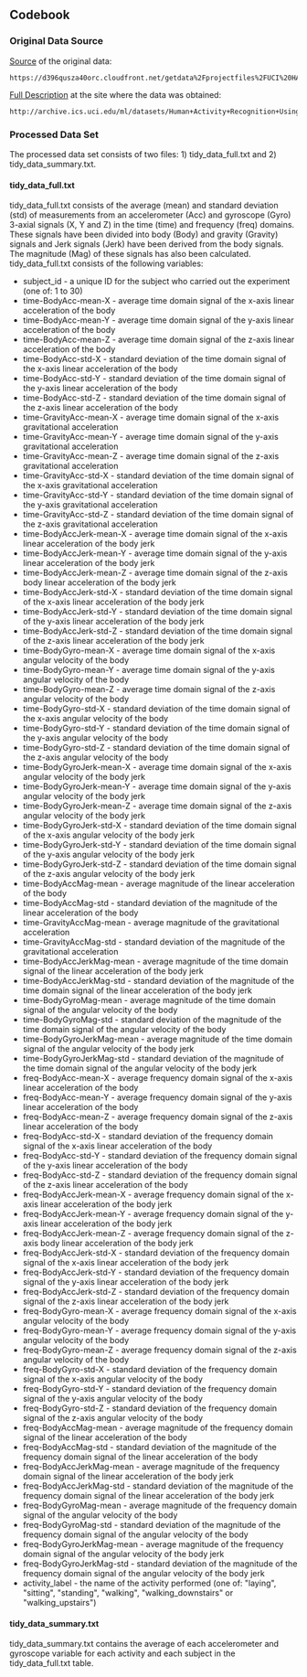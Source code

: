 ## Codebook

### Original Data Source

[Source](https://d396qusza40orc.cloudfront.net/getdata%2Fprojectfiles%2FUCI%20HAR%20Dataset.zip) of the original data:

	https://d396qusza40orc.cloudfront.net/getdata%2Fprojectfiles%2FUCI%20HAR%20Dataset.zip

[Full Description](http://archive.ics.uci.edu/ml/datasets/Human+Activity+Recognition+Using+Smartphones) at the site where the data was obtained:

	http://archive.ics.uci.edu/ml/datasets/Human+Activity+Recognition+Using+Smartphones
    
### Processed Data Set

The processed data set consists of two files: 1) tidy_data_full.txt and 2) tidy_data_summary.txt.

#### tidy_data_full.txt

tidy_data_full.txt consists of the average (mean) and standard deviation (std) of measurements from an accelerometer (Acc) and gyroscope (Gyro) 3-axial signals (X, Y and Z) in the time (time) and frequency (freq) domains.  These signals have been divided into body (Body) and gravity (Gravity) signals and Jerk signals (Jerk) have been derived from the body signals.  The magnitude (Mag) of these signals has also been calculated.  tidy_data_full.txt consists of the following variables:

* subject_id - a unique ID for the subject who carried out the experiment (one of: 1 to 30)
* time-BodyAcc-mean-X - average time domain signal of the x-axis linear acceleration of the body
* time-BodyAcc-mean-Y - average time domain signal of the y-axis linear acceleration of the body
* time-BodyAcc-mean-Z - average time domain signal of the z-axis linear acceleration of the body
* time-BodyAcc-std-X - standard deviation of the time domain signal of the x-axis linear acceleration of the body
* time-BodyAcc-std-Y - standard deviation of the time domain signal of the y-axis linear acceleration of the body
* time-BodyAcc-std-Z - standard deviation of the time domain signal of the z-axis linear acceleration of the body
* time-GravityAcc-mean-X - average time domain signal of the x-axis gravitational acceleration
* time-GravityAcc-mean-Y - average time domain signal of the y-axis gravitational acceleration
* time-GravityAcc-mean-Z - average time domain signal of the z-axis gravitational acceleration
* time-GravityAcc-std-X - standard deviation of the time domain signal of the x-axis gravitational acceleration
* time-GravityAcc-std-Y - standard deviation of the time domain signal of the y-axis gravitational acceleration
* time-GravityAcc-std-Z - standard deviation of the time domain signal of the z-axis gravitational acceleration
* time-BodyAccJerk-mean-X - average time domain signal of the x-axis linear acceleration of the body jerk
* time-BodyAccJerk-mean-Y - average time domain signal of the y-axis linear acceleration of the body jerk
* time-BodyAccJerk-mean-Z - average time domain signal of the z-axis body linear acceleration of the body jerk
* time-BodyAccJerk-std-X - standard deviation of the time domain signal of the x-axis linear acceleration of the body jerk
* time-BodyAccJerk-std-Y - standard deviation of the time domain signal of the y-axis linear acceleration of the body jerk
* time-BodyAccJerk-std-Z - standard deviation of the time domain signal of the z-axis linear acceleration of the body jerk
* time-BodyGyro-mean-X - average time domain signal of the x-axis angular velocity of the body
* time-BodyGyro-mean-Y - average time domain signal of the y-axis angular velocity of the body
* time-BodyGyro-mean-Z - average time domain signal of the z-axis angular velocity of the body
* time-BodyGyro-std-X - standard deviation of the time domain signal of the x-axis angular velocity of the body
* time-BodyGyro-std-Y - standard deviation of the time domain signal of the y-axis angular velocity of the body
* time-BodyGyro-std-Z - standard deviation of the time domain signal of the z-axis angular velocity of the body
* time-BodyGyroJerk-mean-X - average time domain signal of the x-axis angular velocity of the body jerk
* time-BodyGyroJerk-mean-Y - average time domain signal of the y-axis angular velocity of the body jerk
* time-BodyGyroJerk-mean-Z - average time domain signal of the z-axis angular velocity of the body jerk
* time-BodyGyroJerk-std-X - standard deviation of the time domain signal of the x-axis angular velocity of the body jerk
* time-BodyGyroJerk-std-Y - standard deviation of the time domain signal of the y-axis angular velocity of the body jerk
* time-BodyGyroJerk-std-Z - standard deviation of the time domain signal of the z-axis angular velocity of the body jerk
* time-BodyAccMag-mean - average magnitude of the linear acceleration of the body
* time-BodyAccMag-std - standard deviation of the magnitude of the linear acceleration of the body
* time-GravityAccMag-mean - average magnitude of the gravitational acceleration
* time-GravityAccMag-std - standard deviation of the magnitude of the gravitational acceleration
* time-BodyAccJerkMag-mean - average magnitude of the time domain signal of the linear acceleration of the body jerk
* time-BodyAccJerkMag-std - standard deviation of the magnitude of the time domain signal of the linear acceleration of the body jerk
* time-BodyGyroMag-mean - average magnitude of the time domain signal of the angular velocity of the body
* time-BodyGyroMag-std - standard deviation of the magnitude of the time domain signal of the angular velocity of the body
* time-BodyGyroJerkMag-mean - average magnitude of the time domain signal of the angular velocity of the body jerk
* time-BodyGyroJerkMag-std - standard deviation of the magnitude of the time domain signal of the angular velocity of the body jerk
* freq-BodyAcc-mean-X - average frequency domain signal of the x-axis linear acceleration of the body
* freq-BodyAcc-mean-Y - average frequency domain signal of the y-axis linear acceleration of the body
* freq-BodyAcc-mean-Z - average frequency domain signal of the z-axis linear acceleration of the body
* freq-BodyAcc-std-X - standard deviation of the frequency domain signal of the x-axis linear acceleration of the body
* freq-BodyAcc-std-Y - standard deviation of the frequency domain signal of the y-axis linear acceleration of the body
* freq-BodyAcc-std-Z - standard deviation of the frequency domain signal of the z-axis linear acceleration of the body
* freq-BodyAccJerk-mean-X - average frequency domain signal of the x-axis linear acceleration of the body jerk
* freq-BodyAccJerk-mean-Y - average frequency domain signal of the y-axis linear acceleration of the body jerk
* freq-BodyAccJerk-mean-Z - average frequency domain signal of the z-axis body linear acceleration of the body jerk
* freq-BodyAccJerk-std-X - standard deviation of the frequency domain signal of the x-axis linear acceleration of the body jerk
* freq-BodyAccJerk-std-Y - standard deviation of the frequency domain signal of the y-axis linear acceleration of the body jerk
* freq-BodyAccJerk-std-Z - standard deviation of the frequency domain signal of the z-axis linear acceleration of the body jerk
* freq-BodyGyro-mean-X - average frequency domain signal of the x-axis angular velocity of the body
* freq-BodyGyro-mean-Y - average frequency domain signal of the y-axis angular velocity of the body
* freq-BodyGyro-mean-Z - average frequency domain signal of the z-axis angular velocity of the body
* freq-BodyGyro-std-X - standard deviation of the frequency domain signal of the x-axis angular velocity of the body
* freq-BodyGyro-std-Y - standard deviation of the frequency domain signal of the y-axis angular velocity of the body
* freq-BodyGyro-std-Z - standard deviation of the frequency domain signal of the z-axis angular velocity of the body
* freq-BodyAccMag-mean - average magnitude of the frequency domain signal of the linear acceleration of the body
* freq-BodyAccMag-std - standard deviation of the magnitude of the frequency domain signal of the linear acceleration of the body
* freq-BodyAccJerkMag-mean - average magnitude of the frequency domain signal of the linear acceleration of the body jerk
* freq-BodyAccJerkMag-std - standard deviation of the magnitude of the frequency domain signal of the linear acceleration of the body jerk
* freq-BodyGyroMag-mean - average magnitude of the frequency domain signal of the angular velocity of the body
* freq-BodyGyroMag-std - standard deviation of the magnitude of the frequency domain signal of the angular velocity of the body
* freq-BodyGyroJerkMag-mean - average magnitude of the frequency domain signal of the angular velocity of the body jerk
* freq-BodyGyroJerkMag-std - standard deviation of the magnitude of the frequency domain signal of the angular velocity of the body jerk
* activity_label - the name of the activity performed (one of: "laying", "sitting", "standing", "walking", "walking_downstairs" or "walking_upstairs")

#### tidy_data_summary.txt

tidy_data_summary.txt contains the average of each accelerometer and gyroscope variable for each activity and each subject in the tidy_data_full.txt table.
